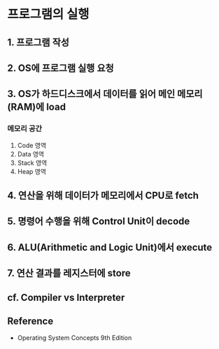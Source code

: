 # 프로그램의 실행
## 1. 프로그램 작성


## 2. OS에 프로그램 실행 요청


## 3. OS가 하드디스크에서 데이터를 읽어 메인 메모리(RAM)에 load
### 메모리 공간
1. Code 영역
2. Data 영역
3. Stack 영역
4. Heap 영역


## 4. 연산을 위해 데이터가 메모리에서 CPU로 fetch


## 5. 명령어 수행을 위해 Control Unit이 decode


## 6. ALU(Arithmetic and Logic Unit)에서 execute


## 7. 연산 결과를 레지스터에 store


## cf. Compiler vs Interpreter


## Reference
- Operating System Concepts 9th Edition